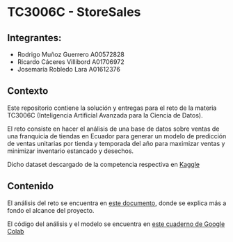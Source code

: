 # TC3006C - StoreSales

## Integrantes:
- Rodrigo Muñoz Guerrero A00572828
- Ricardo Cáceres Villibord A01706972
- Josemaría Robledo Lara A01612376

## Contexto
Este repositorio contiene la solución y entregas para el reto de la materia TC3006C (Inteligencia Artificial Avanzada para la Ciencia de Datos).

El reto consiste en hacer el análisis de una base de datos sobre ventas de una franquicia de tiendas en Ecuador para generar un modelo de predicción de ventas unitarias por tienda y temporada del año para maximizar ventas y minimizar inventario estancado y desechos.

Dicho dataset descargado de la competencia respectiva en [Kaggle](https://www.kaggle.com/competitions/store-sales-time-series-forecasting)

## Contenido
El análisis del reto se encuentra en [este documento](https://docs.google.com/document/d/1KCUWGYhB1hBM7uHBENqYNZ4LaKKI_LX4514n1KHjIX0/edit?usp=sharing), donde se explica más a fondo el alcance del proyecto.

El código del análisis y el modelo se encuentra en [este cuaderno de Google Colab](./Store_Sales_Avance1.ipynb)
